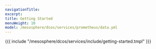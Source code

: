 ```yaml
---
navigationTitle:
excerpt:
title: Getting Started
menuWeight: 10
model: /mesosphere/dcos/services/prometheus/data.yml
---
```


{{{ include "/mesosphere/dcos/services/include/getting-started.tmpl" }}}
